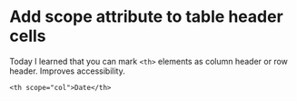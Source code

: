 # Add scope attribute to table header cells

Today I learned that you can mark `<th>` elements as column header or row header. Improves accessibility.

    <th scope="col">Date</th>
